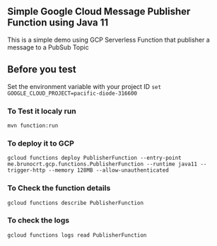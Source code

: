 ## Simple Google Cloud Message Publisher Function using Java 11
This is a simple demo using GCP Serverless Function that publisher a message to a PubSub Topic

## Before you test
Set the environment variable with your project ID
`set GOOGLE_CLOUD_PROJECT=pacific-diode-316600`

### To Test it localy run
`mvn function:run`

### To deploy it to GCP
`gcloud functions deploy PublisherFunction --entry-point me.brunocrt.gcp.functions.PublisherFunction --runtime java11 --trigger-http --memory 128MB --allow-unauthenticated`

### To Check the function details
`gcloud functions describe PublisherFunction`

### To check the logs
`gcloud functions logs read PublisherFunction`
